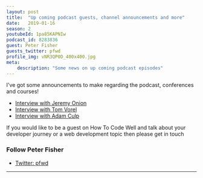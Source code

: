 ```yaml
---
layout: post
title:  "Up coming podcast guests, channel announcements and more"
date:   2019-01-16
season: 2
youtubeId: 1pa85KAPNIw
podcast_id: 8283836
guest: Peter Fisher
guests_twitter: pfwd
profile_img: vNR3QP0D_400x400.jpg
meta:
    description: "Some news on up coming podcast episodes"
---
```

I've got some announcements to make regarding the podcast, conferences and courses!

- [Interview with Jeremy Onion](/_season-2/)
- [Interview with Tom Vorel](/season-2/04-from-self-taught-coder-to-react-developer-tom-vorel-interview)
- [Interview with Adam Culp](/season-2/05-sunshine-php-conference-beach-casts-public-speaking-adam-culp-interview)

If you would like to be a guest on How To Code Well and talk about your developer journey or a web development topic then please get in touch
### Follow Peter Fisher
- [Twitter: pfwd](https://twitter.com/pfwd)

-------------------------------
